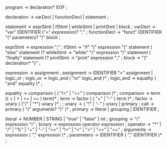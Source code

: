 program -> declaration* EOF ;

declaration -> varDecl | functionDecl | statement ;

statement -> exprStmt | ifStmt | whileStmt | printStmt | block ;
varDecl -> "var" IDENTIFIER ("=" expression)? ";" ;
functionDecl -> "funct" IDENTIFIER "(" parameters? ")" block ;  

exprStmt -> expression ";" ;
ifStmt -> "if" "(" expression ")" statement ( "else" statement )?
whileStmt -> "while" "(" expression ")" statement ( "finally" statement )?
printStmt -> "print" expression ";" ;
block -> "{" declaration* "}" ;

expression -> assignment ;
assignment -> IDENTIFIER "=" assignment | logic_or ;
logic_or -> logic_and ( "or" logic_and )* ;
logic_and -> equality ( "and" equality )* ;

equality -> comparison ( ( "!=" | "==" ) comparison )\* ;
comparison -> term (( < | > | <= | >= ) term)\* ;
term -> factor ( ( "+" | "-" ) term )\* ;
factor -> unary ( ("/" | "\*") unary )\* ; ;
unary -> ( "!" | "-" ) unary | primary ;
call -> primary ( "(" arguments? ")" )* ;
primary -> literal | grouping | IDENTIFIER ;

literal -> NUMBER | STRING | "true" | "false" | nil ;
grouping -> "(" expression ")" ;
binary -> expression operator expression ;
operator -> "\*" | "/" | "%" | "+" | "-" | "==" | "!=" | "<" | ">" | "<=" | ">=" ;
arguments -> expression ( "," expression )* ; 
parameters -> IDENTIFIER ( "," IDENTIFIER )* ;
